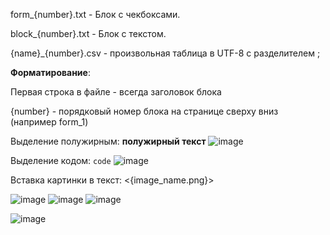 form_{number}.txt - Блок с чекбоксами.

block_{number}.txt - Блок с текстом.

{name}_{number}.csv - произвольная таблица в UTF-8 с разделителем ;


**Форматирование**:

Первая строка в файле - всегда заголовок блока

{number} - порядковый номер блока на странице сверху вниз (например form_1)


Выделение полужирным: __полужирный текст__
![image](https://github.com/user-attachments/assets/567e3fa2-5332-4fe8-9838-737a13c30889)


Выделение кодом: ```code```
![image](https://github.com/user-attachments/assets/202c4354-460a-40d9-8d36-67651304de12)


Вставка картинки в текст: <{image_name.png}>

![image](https://github.com/user-attachments/assets/54d915c0-bbee-47c7-97b1-a38d986767a7)
![image](https://github.com/user-attachments/assets/08dfb855-78df-4d90-953e-1f9b9270a9d7)
![image](https://github.com/user-attachments/assets/210654f7-99c7-40fb-8316-f11dd841e1ea)

![image](https://github.com/user-attachments/assets/378d5321-74d5-489d-a83e-83d7aa1cbda1)
